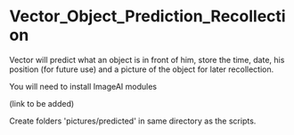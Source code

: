 # Vector_Object_Prediction_Recollection
Vector will predict what an object is in front of him, store the time, date, his position (for future use) and a picture of the object for later recollection.

You will need to install ImageAI modules

(link to be added)

Create folders 'pictures/predicted' in same directory as the scripts.

